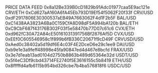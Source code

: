PRICE DATA FEED
0x8a12Be339B0cD1829b91Adc01977caa5E9ac121e  CRV/ETH
0xCd627aA160A6fA45Eb793D19Ef54f5062F20f33f  CRV/USD
0xdF2917806E30300537aEB49A7663062F4d1F2b5F  BAL/USD
0xC1438AA3823A6Ba0C159CfA8D98dF5A994bA120b  BAL/ETH
0xC9CbF687f43176B302F03f5e58470b77D07c61c6  CVX/ETH
0xd962fC30A72A84cE50161031391756Bf2876Af5D  CVX/USD
0xEEf0C605546958c1f899b6fB336C20671f9cD49F  CRVUSD/USD
0xAed0c38402a5d19df6E4c03F4E2DceD6e29c1ee9  DAI/USD
0xb9e1e3a9feff48998e45fa90847ed4d467e8bcfd  FRAX/USD
0x3e7d1eab13ad0104d2750b8863b489d65364e32d  USDT/USD
0x5f4eC3Df9cbd43714FE2740f5E3616155c5b8419  ETH/USD
0x8fffffd4afb6115b954bd326cbe7b4ba576818f6  USDC/USD